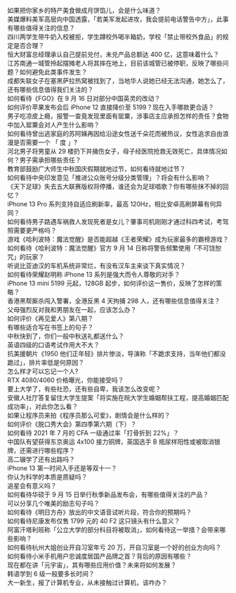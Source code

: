 如果把你家乡的特产美食做成月饼馅儿，会是什么味道？  
美媒爆料美军高层向中国透露，「若美军发起进攻，我会提前电话警告中方」，此事有哪些值得关注的信息？  
四川两学生带牛奶入校被拒，学生蹲校外喝半箱奶，学校「禁止带校外食品」的规定是否合理？  
恒大财富总经理承认自己提前兑付，未兑产品总额达 400 亿，这意味着什么？  
江苏南通一城管拎起摆摊老人将其摔在地上，目前该城管已被停职，反映了哪些问题？如何避免此类事件发生？  
成都失联女子在塞黑萨拉热窝被找到了，当地华人说她已经无法沟通，她怎么了，还有哪些信息值得我们关注的？  
如何看待《FGO》在 9 月 16 日对部分中国英灵的改动？  
如何评价苹果发布会后 iPhone 12 直接降价至 5199？现在入手哪款更合适？  
男子吃凉皮上瘾，报警一查竟发现里面有罂粟，涉事店主应承担怎样的责任？食物中加入罂粟会对人产生什么影响？  
如何看待曾出逃家庭的苏阿姨再因给沿途女性送千朵花而被热议，女性追求自由浪漫是否需要一个 「 度 」?  
河北男子将男童从 29 楼扔下并捅伤女子，母子经医院抢救无效死亡，具体情况如何？男子需承担哪些责任？  
教育部鼓励广大师生中秋国庆假期就地过节，如何看待就地过节？  
如何看待中央印发意见「推进公众账号分级分类管理」？将会有什么影响？  
《天下足球》失去五大联赛版权将停播，谁还会为足球唱歌？你有哪些抹不掉的回忆？  
iPhone 13 Pro 系列支持自适应刷新率，最高 120Hz，相比安卓高刷屏幕有何异同？  
如何看待男子路遇车祸救人发现死者是女儿？肇事司机刚刚才通过科四考试，考驾照需要更严格吗？  
游戏《哈利波特：魔法觉醒》是否能超越《王者荣耀》成为玩家最多的霸榜游戏？  
如何看待《哈利波特：魔法觉醒》官方 9 月 14 日称将警告频繁使用「不可饶恕咒」的玩家？  
听说比亚迪汉的车机系统非常烂，有没有汉车主来谈下真实情况？  
如何看待荣耀赵明称 iPhone 13 系列是强大而令人尊敬的对手？  
iPhone 13 mini 5199 元起，128GB 起步，如何评价这一售价，反映了怎样的策略？  
香港黑帮厮杀闯入警署，全港反黑 4 天拘捕 298 人，还有哪些信息值得关注？  
父母强烈反对我和男朋友在一起，应该怎么办？  
如何评价《再见爱人》第八期？  
有哪些适合写在书签上的句子？  
中秋快到了，你们一般中秋送礼都送什么？  
英语四级的口语考试作用大不大？  
抗美援朝片《1950 他们正年轻》排片惨淡，导演称「不跪求支持，当年他们都没跪过」，排片率低是何原因？  
怎么样才可以忘记一个人?  
RTX 4080/4060 价格曝光，你能接受吗？  
要上大学了，有些社恐，还有些自卑，我该怎么改变呢？  
安徽人社厅答复留住大学生提案「将实施在皖大学生婚姻帮扶工程，提高婚姻匹配成功率」，对此你怎么看？  
如果让程序员来拍《程序员那么可爱》，剧情会是什么样的？  
如何评价《脱口秀大会》第四季第六期（下）？  
如何看待 2021 年 7 月的 CFA 一级通过率「打骨折到 22%」？  
中国队有望获得东京奥运 4x100 接力铜牌，英国选手 B 瓶尿样阳性或被取消银牌，还需进行哪些程序？  
高二辍学了还有出路吗？  
iPhone 13 第一时间入手还是等双十一？  
你认为科学的本质是质疑吗？  
追星会有意义吗？  
如何看待华硕于 9 月 15 日举行秋季新品发布会，有哪些值得关注的产品？  
可以分享几个唯美的励志句子吗？  
如何看待《明日方舟》放出的中文语音试听片段，符合你的预期吗？  
如何看待尼康发布仅售 1799 元的 40 F2 这只镜头有什么意义？  
阿富汗塔利班称「公立大学的部分科目将被取消」，如何看待这一举措？会带来哪些影响？  
如何看待杭州大姐创业开自习室年亏 20 万，开自习室是一个好的创业方向吗？  
如何看待小米手机用户忠诚度居国产品牌之首？背后的原因有哪些？  
现在都在讲「元宇宙」，其有哪些应用价值？未来将如何发展？  
韩语学到 6 级一般要多长时间？  
大一新生，报了计算机专业，从未接触过计算机，该咋办？  
